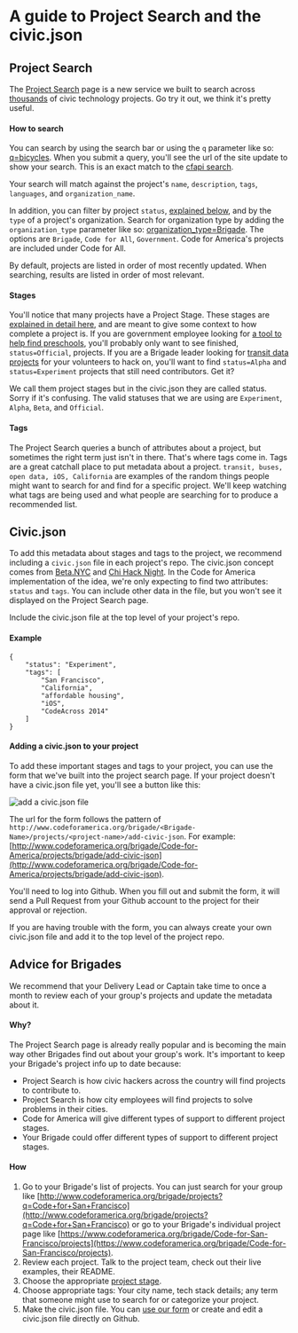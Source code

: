 # A guide to Project Search and the civic.json

## Project Search
The [Project Search](http://www.codeforamerica.org/brigade/projects) page is a new service we built to search across [thousands](http://www.codeforamerica.org/brigade/numbers/) of civic technology projects. Go try it out, we think it's pretty useful.

#### How to search
You can search by using the search bar or using the `q` parameter like so: [q=bicycles](http://www.codeforamerica.org/brigade/projects?q=bicycles). When you submit a query, you'll see the url of the site update to show your search. This is an exact match to the [cfapi search](http://cfapi-staging.herokuapp.com/api/projects?q=bicycles).

Your search will match against the project's `name`, `description`, `tags`, `languages`, and `organization_name`.

In addition, you can filter by project `status`, [explained below](#stages), and by the `type` of a project's organization. Search for organization type by adding the `organization_type` parameter like so: [organization_type=Brigade](http://www.codeforamerica.org/brigade/projects?organization_type=Brigade). The options are `Brigade`, `Code for All`, `Government`. Code for America's projects are included under Code for All.

By default, projects are listed in order of most recently updated. When searching, results are listed in order of most relevant.

#### Stages
You'll notice that many projects have a Project Stage. These stages are [explained in detail here](http://www.codeforamerica.org/brigade/projects/stages), and are meant to give some context to how complete a project is. If you are government employee looking for [a tool to help find preschools](http://www.codeforamerica.org/brigade/projects?status=Official&q=preschool), you'll probably only want to see finished, `status=Official`, projects. If you are a Brigade leader looking for [transit data projects](http://www.codeforamerica.org/brigade/projects?status=Experimentq=transit%20data) for your volunteers to hack on, you'll want to find `status=Alpha` and `status=Experiment` projects that still need contributors. Get it?

We call them project stages but in the civic.json they are called status. Sorry if it's confusing. The valid statuses that we are using are `Experiment`, `Alpha`, `Beta`, and `Official`.

#### Tags
The Project Search queries a bunch of attributes about a project, but sometimes the right term just isn't in there. That's where tags come in. Tags are a great catchall place to put metadata about a project. `transit, buses, open data, iOS, California` are examples of the random things people might want to search for and find for a specific project. We'll keep watching what tags are being used and what people are searching for to produce a recommended list.

## Civic.json
To add this metadata about stages and tags to the project, we recommend including a `civic.json` file in each project's repo. The civic.json concept comes from [Beta.NYC](https://github.com/BetaNYC/civic.json) and [Chi Hack Night](https://github.com/open-city/civic-json-worker). In the Code for America implementation of the idea, we're only expecting to find two attributes: `status` and `tags`. You can include other data in the file, but you won't see it displayed on the Project Search page.

Include the civic.json file at the top level of your project's repo.

#### Example
```
{
    "status": "Experiment", 
    "tags": [
        "San Francisco",
        "California",
        "affordable housing", 
        "iOS", 
        "CodeAcross 2014"
    ]
}
```

#### Adding a civic.json to your project
To add these important stages and tags to your project, you can use the form that we've built into the project search page. If your project doesn't have a civic.json file yet, you'll see a button like this:

![add a civic.json file](http://i.imgur.com/lhQ7GIL.png)

The url for the form follows the pattern of `http://www.codeforamerica.org/brigade/<Brigade-Name>/projects/<project-name>/add-civic-json`. For example: [http://www.codeforamerica.org/brigade/Code-for-America/projects/brigade/add-civic-json](http://www.codeforamerica.org/brigade/Code-for-America/projects/brigade/add-civic-json).

You'll need to log into Github. When you fill out and submit the form, it will send a Pull Request from your Github account to the project for their approval or rejection.

If you are having trouble with the form, you can always create your own civic.json file and add it to the top level of the project repo.

## Advice for Brigades
We recommend that your Delivery Lead or Captain take time to once a month to review each of your group's projects and update the metadata about it.

#### Why?
The Project Search page is already really popular and is becoming the main way other Brigades find out about your group's work. It's important to keep your Brigade's project info up to date because:
* Project Search is how civic hackers across the country will find projects to contribute to.
* Project Search is how city employees will find projects to solve problems in their cities.
* Code for America will give different types of support to different project stages.
* Your Brigade could offer different types of support to different project stages.

#### How
1. Go to your Brigade's list of projects. You can just search for your group like [http://www.codeforamerica.org/brigade/projects?q=Code+for+San+Francisco](http://www.codeforamerica.org/brigade/projects?q=Code+for+San+Francisco) or go to your Brigade's individual project page like [https://www.codeforamerica.org/brigade/Code-for-San-Francisco/projects](https://www.codeforamerica.org/brigade/Code-for-San-Francisco/projects).
2. Review each project. Talk to the project team, check out their live examples, their README.
3. Choose the appropriate [project stage](http://www.codeforamerica.org/brigade/projects/stages). 
4. Choose appropriate tags: Your city name, tech stack details; any term that someone might use to search for or categorize your project.
5. Make the civic.json file. You can [use our form](#adding-a-civicjson-to-your-project) or create and edit a civic.json file directly on Github.
